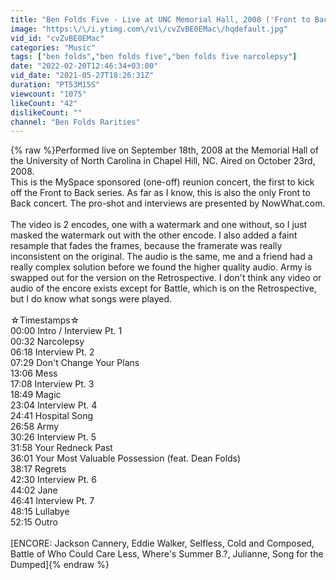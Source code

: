 ```yaml
---
title: "Ben Folds Five - Live at UNC Memorial Hall, 2008 ('Front to Back' Reunion)"
image: "https:\/\/i.ytimg.com\/vi\/cvZvBE0EMac\/hqdefault.jpg"
vid_id: "cvZvBE0EMac"
categories: "Music"
tags: ["ben folds","ben folds five","ben folds five narcolepsy"]
date: "2022-02-20T12:46:34+03:00"
vid_date: "2021-05-27T18:26:31Z"
duration: "PT53M15S"
viewcount: "1075"
likeCount: "42"
dislikeCount: ""
channel: "Ben Folds Rarities"
---
```

{% raw %}Performed live on September 18th, 2008 at the Memorial Hall of the University of North Carolina in Chapel Hill, NC. Aired on October 23rd, 2008.<br />This is the MySpace sponsored (one-off) reunion concert, the first to kick off the Front to Back series. As far as I know, this is also the only Front to Back concert. The pro-shot and interviews are presented by NowWhat.com.<br /><br />The video is 2 encodes, one with a watermark and one without, so I just masked the watermark out with the other encode. I also added a faint resample that fades the frames, because the framerate was really inconsistent on the original. The audio is the same, me and a friend had a really complex solution before we found the higher quality audio. Army is swapped out for the version on the Retrospective. I don't think any video or audio of the encore exists except for Battle, which is on the Retrospective, but I do know what songs were played.<br /><br />☆Timestamps☆<br />00:00 Intro / Interview Pt. 1<br />00:32 Narcolepsy<br />06:18 Interview Pt. 2<br />07:29 Don't Change Your Plans<br />13:06 Mess<br />17:08 Interview Pt. 3<br />18:49 Magic<br />23:04 Interview Pt. 4<br />24:41 Hospital Song<br />26:58 Army<br />30:26 Interview Pt. 5<br />31:58 Your Redneck Past<br />36:01 Your Most Valuable Possession (feat. Dean Folds)<br />38:17 Regrets<br />42:30 Interview Pt. 6<br />44:02 Jane<br />46:41 Interview Pt. 7<br />48:15 Lullabye<br />52:15 Outro<br /><br />[ENCORE: Jackson Cannery, Eddie Walker, Selfless, Cold and Composed, Battle of Who Could Care Less, Where's Summer B.?, Julianne, Song for the Dumped]{% endraw %}
